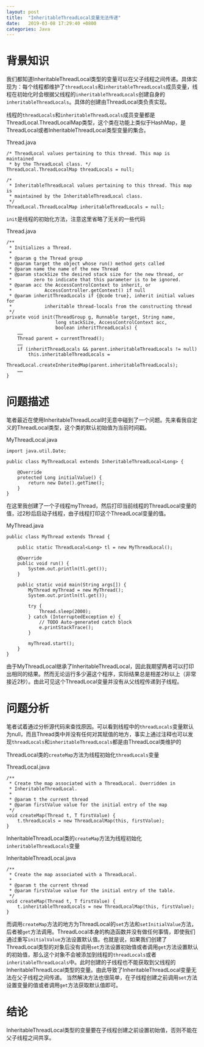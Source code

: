 ```yaml
---
layout: post
title:  "InheritableThreadLocal变量无法传递"
date:   2019-03-08 17:29:40 +0800
categories: Java
---
```

# 背景知识
我们都知道InheritableThreadLocal类型的变量可以在父子线程之间传递。具体实现为：每个线程都维护了`threadLocals`和`inheritableThreadLocals`成员变量，线程在初始化时会根据父线程的`inheritableThreadLocals`创建自身的`inheritableThreadLocals`。具体的创建由ThreadLocal类负责实现。

线程的`threadLocals`和`inheritableThreadLocals`成员变量都是ThreadLocal.ThreadLocalMap类型，这个类在功能上类似于HashMap，是ThreadLocal或者InheritableThreadLocal类型变量的集合。

Thread.java
```
/* ThreadLocal values pertaining to this thread. This map is maintained
 * by the ThreadLocal class. */
ThreadLocal.ThreadLocalMap threadLocals = null;

/*
 * InheritableThreadLocal values pertaining to this thread. This map is
 * maintained by the InheritableThreadLocal class.
 */
ThreadLocal.ThreadLocalMap inheritableThreadLocals = null;
```

`init`是线程的初始化方法，注意这里省略了无关的一些代码

Thread.java
```
/**
 * Initializes a Thread.
 *
 * @param g the Thread group
 * @param target the object whose run() method gets called
 * @param name the name of the new Thread
 * @param stackSize the desired stack size for the new thread, or
 *        zero to indicate that this parameter is to be ignored.
 * @param acc the AccessControlContext to inherit, or
 *            AccessController.getContext() if null
 * @param inheritThreadLocals if {@code true}, inherit initial values for
 *            inheritable thread-locals from the constructing thread
 */
private void init(ThreadGroup g, Runnable target, String name,
                  long stackSize, AccessControlContext acc,
                  boolean inheritThreadLocals) {
    ……
    Thread parent = currentThread();
    ……
    if (inheritThreadLocals && parent.inheritableThreadLocals != null)
        this.inheritableThreadLocals =
            ThreadLocal.createInheritedMap(parent.inheritableThreadLocals);
    ……
}
```

# 问题描述
笔者最近在使用InheritableThreadLocal时无意中碰到了一个问题。先来看我自定义的ThreadLocal类型，这个类的默认初始值为当前时间戳。

MyThreadLocal.java
```
import java.util.Date;

public class MyThreadLocal extends InheritableThreadLocal<Long> {

	@Override
	protected Long initialValue() {
		return new Date().getTime();
	}
}
```

在这里我创建了一个子线程myThread，然后打印当前线程的ThreadLocal变量的值，过2秒后启动子线程，由子线程打印这个ThreadLocal变量的值。

MyThread.java
```
public class MyThread extends Thread {

	public static ThreadLocal<Long> tl = new MyThreadLocal();

	@Override
	public void run() {
		System.out.println(tl.get());
	}

	public static void main(String args[]) {
		MyThread myThread = new MyThread();
		System.out.println(tl.get());

		try {
			Thread.sleep(2000);
		} catch (InterruptedException e) {
			// TODO Auto-generated catch block
			e.printStackTrace();
		}

		myThread.start();
	}
}
```

由于MyThreadLocal继承了InheritableThreadLocal，因此我期望两者可以打印出相同的结果。然而无论运行多少遍这个程序，实际结果总是相差2秒以上（非常接近2秒）。由此可见这个ThreadLocal变量并没有从父线程传递到子线程。

# 问题分析
笔者试着通过分析源代码来查找原因。可以看到线程中的`threadLocals`变量默认为null，而且Thread类中并没有任何对其赋值的地方，事实上通过注释也可以发现`threadLocals`和`inheritableThreadLocals`都是由ThreadLocal类维护的

ThreadLocal类的`createMap`方法为线程初始化`threadLocals`变量

ThreadLocal.java
```
/**
 * Create the map associated with a ThreadLocal. Overridden in
 * InheritableThreadLocal.
 *
 * @param t the current thread
 * @param firstValue value for the initial entry of the map
 */
void createMap(Thread t, T firstValue) {
    t.threadLocals = new ThreadLocalMap(this, firstValue);
}
```

InheritableThreadLocal类的`createMap`方法为线程初始化`inheritableThreadLocals`变量

InheritableThreadLocal.java
```
/**
 * Create the map associated with a ThreadLocal.
 *
 * @param t the current thread
 * @param firstValue value for the initial entry of the table.
 */
void createMap(Thread t, T firstValue) {
    t.inheritableThreadLocals = new ThreadLocalMap(this, firstValue);
}
```

而调用`createMap`方法的地方为ThreadLocal的`set`方法和`setInitialValue`方法，后者被`get`方法调用。ThreadLocal本身的构造函数并没有做任何事情，即使我们通过重写`initialValue`方法设置默认值。也就是说，如果我们创建了ThreadLocal类型的对象后没有调用`set`方法设置初始值或者调用`get`方法设置默认的初始值，那么这个对象不会被添加到线程的`threadLocals`或者`inheritableThreadLocals`中。此时创建的子线程也不能获取到父线程的InheritableThreadLocal类型的变量。由此导致了InheritableThreadLocal变量无法在父子线程之间传递。
当然解决方法也很简单，在子线程创建之前调用`set`方法设置变量的值或者调用`get`方法获取默认值即可。

# 结论
InheritableThreadLocal类型的变量要在子线程创建之前设置初始值，否则不能在父子线程之间共享。
